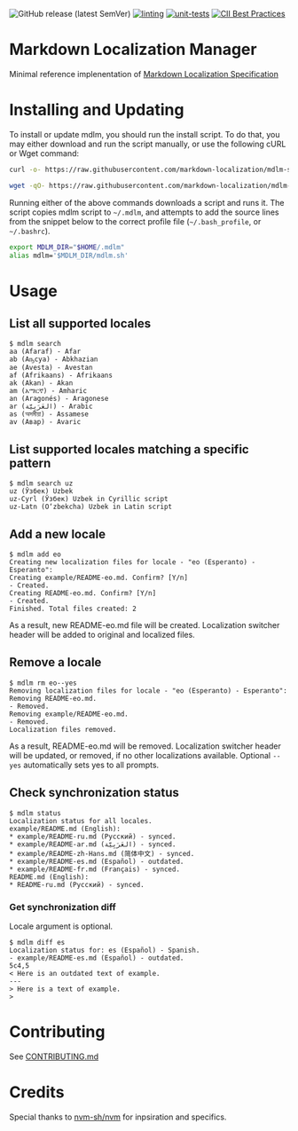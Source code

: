 ![GitHub release (latest SemVer)](https://img.shields.io/github/v/release/markdown-localization/mdlm-sh)
[![linting](https://github.com/markdown-localization/mdlm-sh/workflows/linting/badge.svg)](https://github.com/markdown-localization/mdlm-sh/actions?query=workflow:linting)
[![unit-tests](https://github.com/voitau/mdlm-sh/workflows/unit-tests/badge.svg)](https://github.com/markdown-localization/mdlm-sh/actions?query=workflow:unit-tests)
[![CII Best Practices](unit-teststps://bestpractices.coreinfrastructure.org/projects/3814/badge)](https://bestpractices.coreinfrastructure.org/projects/3814)

# Markdown Localization Manager

Minimal reference implenentation of [Markdown Localization Specification](https://github.com/markdown-localization/markdown-localization-spec)

# Installing and Updating

To install or update mdlm, you should run the install script. To do that, you may either download and run the script manually, or use the following cURL or Wget command:
```sh
curl -o- https://raw.githubusercontent.com/markdown-localization/mdlm-sh/v0.0.11/install.sh | bash
```
```sh
wget -qO- https://raw.githubusercontent.com/markdown-localization/mdlm-sh/v0.0.11/install.sh | bash
```
Running either of the above commands downloads a script and runs it. The script copies mdlm script to `~/.mdlm`, and attempts to add the source lines from the snippet below to the correct profile file (`~/.bash_profile`, or `~/.bashrc`).

```sh
export MDLM_DIR="$HOME/.mdlm"
alias mdlm='$MDLM_DIR/mdlm.sh'
```

# Usage

## List all supported locales

```
$ mdlm search
aa (Afaraf) - Afar
ab (Аҧсуа) - Abkhazian
ae (Avesta) - Avestan
af (Afrikaans) - Afrikaans
ak (Akan) - Akan
am (አማርኛ) - Amharic
an (Aragonés) - Aragonese
ar (العَرَبِيَّة) - Arabic
as (অসমীয়া) - Assamese
av (Авар) - Avaric
```

## List supported locales matching a specific pattern

```
$ mdlm search uz
uz (Ўзбек) Uzbek
uz-Cyrl (Ўзбек) Uzbek in Cyrillic script
uz-Latn (O‘zbekcha) Uzbek in Latin script
```

## Add a new locale

```
$ mdlm add eo
Creating new localization files for locale - "eo (Esperanto) - Esperanto":
Creating example/README-eo.md. Confirm? [Y/n] 
- Created.
Creating README-eo.md. Confirm? [Y/n] 
- Created.
Finished. Total files created: 2
```

As a result, new README-eo.md file will be created. Localization switcher header will be added to original and localized files.

## Remove a locale

```
$ mdlm rm eo--yes
Removing localization files for locale - "eo (Esperanto) - Esperanto":
Removing README-eo.md.
- Removed.
Removing example/README-eo.md.
- Removed.
Localization files removed.
```

As a result, README-eo.md will be removed. Localization switcher header will be updated, or removed, if no other localizations available. Optional `--yes` automatically sets yes to all prompts. 

## Check synchronization status

```
$ mdlm status
Localization status for all locales.
example/README.md (English):
* example/README-ru.md (Русский) - synced.
* example/README-ar.md (العَرَبِيَّة) - synced.
* example/README-zh-Hans.md (简体中文) - synced.
* example/README-es.md (Español) - outdated.
* example/README-fr.md (Français) - synced.
README.md (English):
* README-ru.md (Русский) - synced.
```

### Get synchronization diff

Locale argument is optional.
```
$ mdlm diff es
Localization status for: es (Español) - Spanish.
- example/README-es.md (Español) - outdated.
5c4,5
< Here is an outdated text of example.
---
> Here is a text of example.
> 
```

# Contributing

See [CONTRIBUTING.md](CONTRIBUTING.md)

# Credits

Special thanks to [nvm-sh/nvm](https://github.com/nvm-sh/nvm) for inpsiration and specifics.